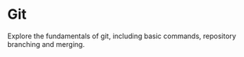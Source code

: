 # Git

Explore the fundamentals of git, including basic commands, repository branching and merging. 